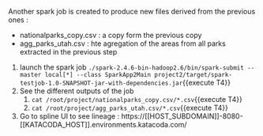 Another spark job is created to produce new files derived from the previous ones :
- nationalparks_copy.csv : a copy form the previous copy
- agg_parks_utah.csv : hte agregation of the areas from all parks extracted in the previous step

1. launch the spark job `./spark-2.4.6-bin-hadoop2.6/bin/spark-submit --master local[*] --class SparkApp2Main project2/target/spark-testjob-1.0-SNAPSHOT-jar-with-dependencies.jar`{{execute T4}}
2. See the different outputs of the job 
   1. `cat /root/project/nationalparks_copy.csv/*.csv`{{execute T4}}
   2. `cat /root/project/agg_parks_utah.csv/*.csv`{{execute T4}}
3. Go to spline UI to see lineage : https://[[HOST_SUBDOMAIN]]-8080-[[KATACODA_HOST]].environments.katacoda.com/